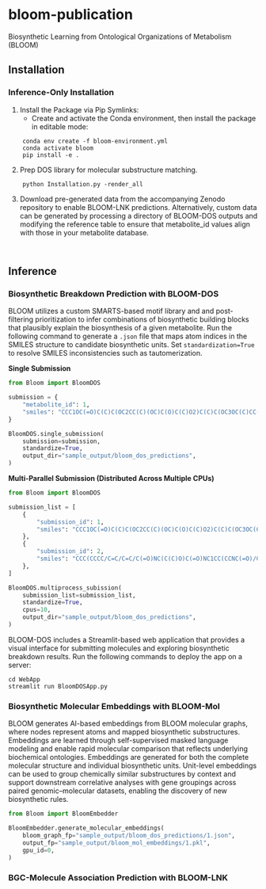 # bloom-publication
Biosynthetic Learning from Ontological Organizations of Metabolism (BLOOM)

## Installation

### Inference-Only Installation
1. Install the Package via Pip Symlinks:
    - Create and activate the Conda environment, then install the package in editable mode:
```
    conda env create -f bloom-environment.yml
    conda activate bloom
    pip install -e .
```
2. Prep DOS library for molecular substructure matching.
```
    python Installation.py -render_all
```
3. Download pre-generated data from the accompanying Zenodo repository to enable BLOOM-LNK predictions. Alternatively, custom data can be generated by processing a directory of BLOOM-DOS outputs and modifying the reference table to ensure that metabolite_id values align with those in your metabolite database.
```


```

## Inference

### Biosynthetic Breakdown Prediction with BLOOM-DOS
BLOOM utilizes a custom SMARTS-based motif library and and post-filtering prioritization to infer combinations of biosynthetic building blocks that plausibly explain the biosynthesis of a given metabolite. Run the following command to generate a `.json` file that maps atom indices in the SMILES structure to candidate biosynthetic units. Set `standardization=True` to resolve SMILES inconsistencies such as tautomerization.

**Single Submission**
```python
from Bloom import BloomDOS

submission = {
    "metabolite_id": 1,
    "smiles": "CCC1OC(=O)C(C)C(OC2CC(C)(OC)C(O)C(C)O2)C(C)C(OC3OC(C)CC(C3O)N(C)C)C(C)(O)CC(C)C(=O)C(C)C(O)C1(C)O ",
}

BloomDOS.single_submission(
    submission=submission,
    standardize=True,
    output_dir="sample_output/bloom_dos_predictions",
)

```
**Multi-Parallel Submission (Distributed Across Multiple CPUs)**
```python
from Bloom import BloomDOS

submission_list = [
    {
        "submission_id": 1,
        "smiles": "CCC1OC(=O)C(C)C(OC2CC(C)(OC)C(O)C(C)O2)C(C)C(OC3OC(C)CC(C3O)N(C)C)C(C)(O)CC(C)C(=O)C(C)C(O)C1(C)O ",
    },
    {
        "submission_id": 2,
        "smiles": "CCC(CCCC/C=C/C=C/C(=O)NC(C(C)O)C(=O)NC1CC(CCNC(=O)/C=C\C(NC1=O)C)O)O",
    },
]

BloomDOS.multiprocess_subission(
    submission_list=submission_list,
    standardize=True,
    cpus=10,
    output_dir="sample_output/bloom_dos_predictions",
)
```
BLOOM-DOS includes a Streamlit-based web application that provides a visual interface for submitting molecules and exploring biosynthetic breakdown results. Run the following commands to deploy the app on a server:
```
cd WebApp
streamlit run BloomDOSApp.py
```

### Biosynthetic Molecular Embeddings with BLOOM-Mol
BLOOM generates AI-based embeddings from BLOOM molecular graphs, where nodes represent atoms and mapped biosynthetic substructures. Embeddings are learned through self-supervised masked language modeling and enable rapid molecular comparison that reflects underlying biochemical ontologies. Embeddings are generated for both the complete molecular structure and individual biosynthetic units. Unit-level embeddings can be used to group chemically similar substructures by context and support downstream correlative analyses with gene groupings across paired genomic–molecular datasets, enabling the discovery of new biosynthetic rules.
```python
from Bloom import BloomEmbedder

BloomEmbedder.generate_molecular_embeddings(
    bloom_graph_fp="sample_output/bloom_dos_predictions/1.json",
    output_fp="sample_output/bloom_mol_embeddings/1.pkl",
    gpu_id=0,
)
```

### BGC-Molecule Association Prediction with BLOOM-LNK
